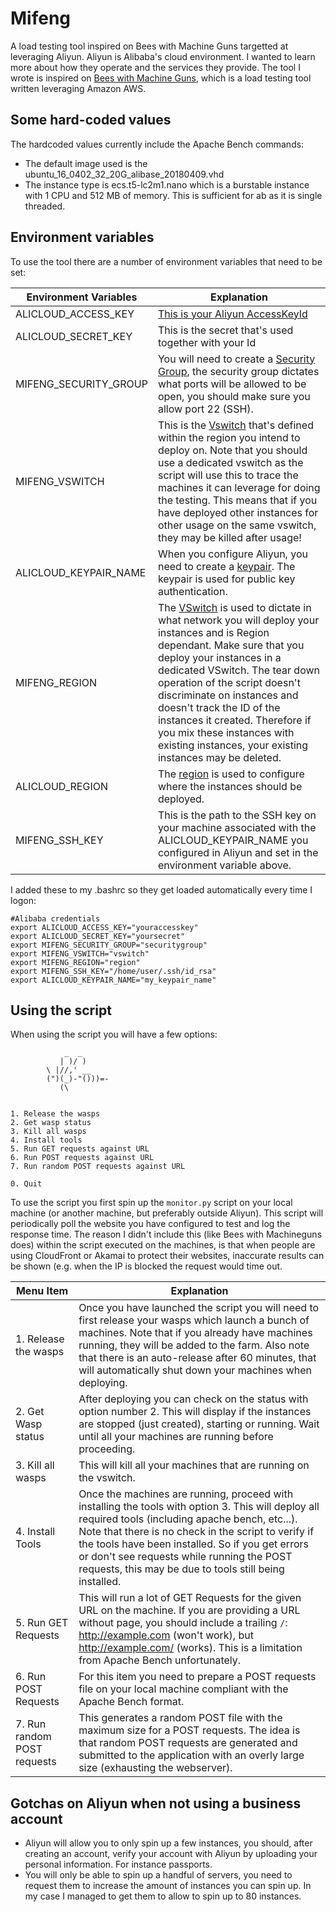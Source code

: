 # Mifeng
A load testing tool inspired on Bees with Machine Guns targetted at leveraging Aliyun. Aliyun is Alibaba's cloud environment. I wanted to learn more about how they operate and the services they provide. The tool I wrote is inspired on [Bees with Machine Guns](https://github.com/newsapps/beeswithmachineguns), which is a load testing tool written leveraging Amazon AWS.

## Some hard-coded values
The hardcoded values currently include the Apache Bench commands:
- The default image used is the ubuntu_16_0402_32_20G_alibase_20180409.vhd
- The instance type is ecs.t5-lc2m1.nano which is a burstable instance with 1 CPU and 512 MB of memory. This is sufficient for ab as it is single threaded.


## Environment variables
To use the tool there are a number of environment variables that need to be set:


| Environment Variables| Explanation           |
| ------------- |-------------|
| ALICLOUD_ACCESS_KEY   | [This is your Aliyun AccessKeyId](https://www.alibabacloud.com/help/doc-detail/29009.htm)  |
| ALICLOUD_SECRET_KEY  | This is the secret that's used together with your Id    |
| MIFENG_SECURITY_GROUP | You will need to create a [Security Group](https://www.alibabacloud.com/help/doc-detail/25468.htm), the security group dictates what ports will be allowed to be open, you should make sure you allow port 22 (SSH).     |
|MIFENG_VSWITCH| This is the [Vswitch](https://www.alibabacloud.com/help/doc-detail/65387.htm) that's defined within the region you intend to deploy on. Note that you should use a dedicated vswitch as the script will use this to trace the machines it can leverage for doing the testing. This means that if you have deployed other instances for other usage on the same vswitch, they may be killed after usage!|
| ALICLOUD_KEYPAIR_NAME | When you configure Aliyun, you need to create a [keypair](https://partners-intl.aliyun.com/help/doc-detail/51793.htm). The keypair is used for public key authentication.  |
| MIFENG_REGION | The [VSwitch](https://www.alibabacloud.com/help/doc-detail/65387.htm) is used to dictate in what network you will deploy your instances and is Region dependant. Make sure that you deploy your instances in a dedicated VSwitch. The tear down operation of the script doesn't discriminate on instances and doesn't track the ID of the instances it created. Therefore if you mix these instances with existing instances, your existing instances may be deleted.     |
| ALICLOUD_REGION| The [region](https://www.alibabacloud.com/help/doc-detail/40654.htm) is used to configure where the instances should be deployed. |
| MIFENG_SSH_KEY | This is the path to the SSH key on your machine associated with the ALICLOUD_KEYPAIR_NAME you configured in Aliyun and set in the environment variable above.      |

I added these to my .bashrc so they get loaded automatically every time I logon:

```
#Alibaba credentials
export ALICLOUD_ACCESS_KEY="youraccesskey"
export ALICLOUD_SECRET_KEY="yoursecret"
export MIFENG_SECURITY_GROUP="securitygroup"
export MIFENG_VSWITCH="vswitch"
export MIFENG_REGION="region"
export MIFENG_SSH_KEY="/home/user/.ssh/id_rsa" 
export ALICLOUD_KEYPAIR_NAME="my_keypair_name"
```


## Using the script
When using the script you will have a few options:


```
            _  _
           | )/ )
        \ |//,' __
        (")(_)-"()))=-
           (\


1. Release the wasps
2. Get wasp status
3. Kill all wasps
4. Install tools
5. Run GET requests against URL 
6. Run POST requests against URL 
7. Run random POST requests against URL 

0. Quit
```

To use the script you first spin up the `monitor.py` script on your local machine (or another machine, but preferably outside Aliyun). This script will periodically poll the website you have configured to test and log the response time. The reason I didn't include this (like Bees with Machineguns does) within the script executed on the machines, is that when people are using CloudFront or Akamai to protect their websites, inaccurate results can be shown (e.g. when the IP is blocked the request would time out. 

| Menu Item| Explanation           |
| ------------- |-------------|
|1. Release the wasps | Once you have launched the script you will need to first release your wasps which launch a bunch of machines. Note that if you already have machines running, they will be added to the farm. Also note that there is an auto-release after 60 minutes, that will automatically shut down your machines when deploying. |
|2. Get Wasp status|After deploying you can check on the status with option number 2. This will display if the instances are stopped (just created), starting or running. Wait until all your machines are running before proceeding. |
|3. Kill all wasps| This will kill all your machines that are running on the vswitch.|
|4. Install Tools|Once the machines are running, proceed with installing the tools with option 3. This will deploy all required tools (including apache bench, etc...). Note that there is no check in the script to verify if the tools have been installed. So if you get errors or don't see requests while running the POST requests, this may be due to tools still being installed.|
|5. Run GET Requests| This will run a lot of GET Requests for the given URL on the machine. If you are providing a URL without page, you should include a trailing `/`: http://example.com (won't work), but http://example.com/ (works). This is a limitation from Apache Bench unfortunately. |
|6. Run POST Requests| For this item you need to prepare a POST requests file on your local machine compliant with the Apache Bench format.|
|7. Run random POST requests| This generates a random POST file with the maximum size for a POST requests. The idea is that random POST requests are generated and submitted to the application with an overly large size (exhausting the webserver).|

## Gotchas on Aliyun when not using a business account
- Aliyun will allow you to only spin up a few instances, you should, after creating an account, verify your account with Aliyun by uploading your personal information. For instance passports.
- You will only be able to spin up a handful of servers, you need to request them to increase the amount of instances you can spin up. In my case I managed to get them to allow to spin up to 80 instances.
